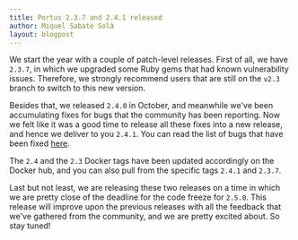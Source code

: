 ```yaml
---
title: Portus 2.3.7 and 2.4.1 released
author: Miquel Sabaté Solà
layout: blogpost
---
```


We start the year with a couple of patch-level releases. First of all, we have
`2.3.7`, in which we upgraded some Ruby gems that had known vulnerability
issues. Therefore, we strongly recommend users that are still on the `v2.3`
branch to switch to this new version.

Besides that, we released `2.4.0` in October, and meanwhile we've been
accumulating fixes for bugs that the community has been reporting. Now we felt
like it was a good time to release all these fixes into a new release, and hence
we deliver to you `2.4.1`. You can read the list of bugs that have been fixed
[here](https://github.com/SUSE/Portus/releases/tag/2.4.1).

The `2.4` and the `2.3` Docker tags have been updated accordingly on the Docker
hub, and you can also pull from the specific tags `2.4.1` and `2.3.7`.

Last but not least, we are releasing these two releases on a time in which we
are pretty close of the deadline for the code freeze for `2.5.0`. This release
will improve upon the previous releases with all the feedback that we've
gathered from the community, and we are pretty excited about. So stay tuned!
